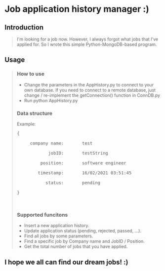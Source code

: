 # Job application history manager :)
## Introduction
>I'm looking for a job now. However, I always forgot what jobs that I've applied for. So I wrote this simple Python-MongoDB-based program. 

## Usage
>### How to use
>- Change the parameters in the AppHistory.py to connect to your own database. If you need to connect to a remote database, just change / re-implement the getConnection() function in ConnDB.py
>- Run python AppHistory.py
>### Data structure<br>
>Example:<br>
><pre>{<br>
>      company name:       test<br>
>             jobID:       testString<br>
>          position:       software engineer<br>
>         timestamp:       16/02/2021 03:51:45<br>
>            status:       pending<br>
>}</pre><br>
>
>### Supported funcitons
>- Insert a new application history.
>- Update application status (pending, rejected, passed, ...).
>- Find all jobs by some parameters.
>- Find a specific job by Company name and JobID / Position.
>- Get the total number of jobs that you have applied.
>
## I hope we all can find our dream jobs! :)

